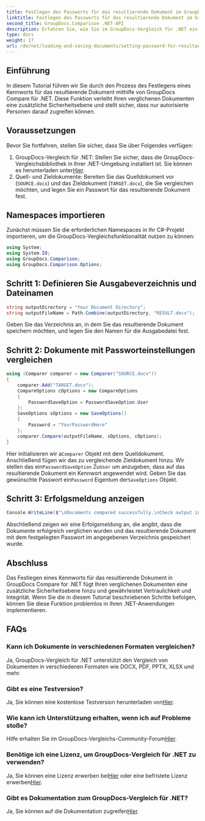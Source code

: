```yaml
---
title: Festlegen des Passworts für das resultierende Dokument im GroupDocs-Vergleich für .NET
linktitle: Festlegen des Passworts für das resultierende Dokument im GroupDocs-Vergleich für .NET
second_title: GroupDocs.Comparison .NET-API
description: Erfahren Sie, wie Sie im GroupDocs-Vergleich für .NET ein Kennwort für resultierende Dokumente festlegen. Erhöhen Sie die Sicherheit und schützen Sie Ihre verglichenen Dateien.
type: docs
weight: 17
url: /de/net/loading-and-saving-documents/setting-password-for-resultant-document/
---
```

## Einführung
In diesem Tutorial führen wir Sie durch den Prozess des Festlegens eines Kennworts für das resultierende Dokument mithilfe von GroupDocs Compare für .NET. Diese Funktion verleiht Ihren verglichenen Dokumenten eine zusätzliche Sicherheitsebene und stellt sicher, dass nur autorisierte Personen darauf zugreifen können.
## Voraussetzungen
Bevor Sie fortfahren, stellen Sie sicher, dass Sie über Folgendes verfügen:
1.  GroupDocs-Vergleich für .NET: Stellen Sie sicher, dass die GroupDocs-Vergleichsbibliothek in Ihrer .NET-Umgebung installiert ist. Sie können es herunterladen unter[Hier](https://releases.groupdocs.com/comparison/net/).
2. Quell- und Zieldokumente: Bereiten Sie das Quelldokument vor (`SOURCE.docx`) und das Zieldokument (`TARGET.docx`), die Sie vergleichen möchten, und legen Sie ein Passwort für das resultierende Dokument fest.

## Namespaces importieren
Zunächst müssen Sie die erforderlichen Namespaces in Ihr C#-Projekt importieren, um die GroupDocs-Vergleichsfunktionalität nutzen zu können:
```csharp
using System;
using System.IO;
using GroupDocs.Comparison;
using GroupDocs.Comparison.Options;
```
## Schritt 1: Definieren Sie Ausgabeverzeichnis und Dateinamen
```csharp
string outputDirectory = "Your Document Directory";
string outputFileName = Path.Combine(outputDirectory, "RESULT.docx");
```
Geben Sie das Verzeichnis an, in dem Sie das resultierende Dokument speichern möchten, und legen Sie den Namen für die Ausgabedatei fest.
## Schritt 2: Dokumente mit Passworteinstellungen vergleichen
```csharp
using (Comparer comparer = new Comparer("SOURCE.docx"))
{
    comparer.Add("TARGET.docx");
    CompareOptions cOptions = new CompareOptions
    {
        PasswordSaveOption = PasswordSaveOption.User
    };
    SaveOptions sOptions = new SaveOptions()
    {
        Password = "YourPasswordHere"
    };
    comparer.Compare(outputFileName, sOptions, cOptions);
}
```
 Hier initialisieren wir a`Comparer` Objekt mit dem Quelldokument. Anschließend fügen wir das zu vergleichende Zieldokument hinzu. Wir stellen das ein`PasswordSaveOption` Zu`User` um anzugeben, dass auf das resultierende Dokument ein Kennwort angewendet wird. Geben Sie das gewünschte Passwort ein`Password` Eigentum der`SaveOptions` Objekt.
## Schritt 3: Erfolgsmeldung anzeigen
```csharp
Console.WriteLine($"\nDocuments compared successfully.\nCheck output in {outputDirectory}.");
```
Abschließend zeigen wir eine Erfolgsmeldung an, die angibt, dass die Dokumente erfolgreich verglichen wurden und das resultierende Dokument mit dem festgelegten Passwort im angegebenen Verzeichnis gespeichert wurde.

## Abschluss
Das Festlegen eines Kennworts für das resultierende Dokument in GroupDocs Compare for .NET fügt Ihren verglichenen Dokumenten eine zusätzliche Sicherheitsebene hinzu und gewährleistet Vertraulichkeit und Integrität. Wenn Sie die in diesem Tutorial beschriebenen Schritte befolgen, können Sie diese Funktion problemlos in Ihren .NET-Anwendungen implementieren.
## FAQs
### Kann ich Dokumente in verschiedenen Formaten vergleichen?
Ja, GroupDocs-Vergleich für .NET unterstützt den Vergleich von Dokumenten in verschiedenen Formaten wie DOCX, PDF, PPTX, XLSX und mehr.
### Gibt es eine Testversion?
 Ja, Sie können eine kostenlose Testversion herunterladen von[Hier](https://releases.groupdocs.com/).
### Wie kann ich Unterstützung erhalten, wenn ich auf Probleme stoße?
 Hilfe erhalten Sie im GroupDocs-Vergleichs-Community-Forum[Hier](https://forum.groupdocs.com/c/comparison/12).
### Benötige ich eine Lizenz, um GroupDocs-Vergleich für .NET zu verwenden?
 Ja, Sie können eine Lizenz erwerben bei[Hier](https://purchase.groupdocs.com/buy) oder eine befristete Lizenz erwerben[Hier](https://purchase.groupdocs.com/temporary-license/).
### Gibt es Dokumentation zum GroupDocs-Vergleich für .NET?
 Ja, Sie können auf die Dokumentation zugreifen[Hier](https://reference.groupdocs.com/comparison/net/).